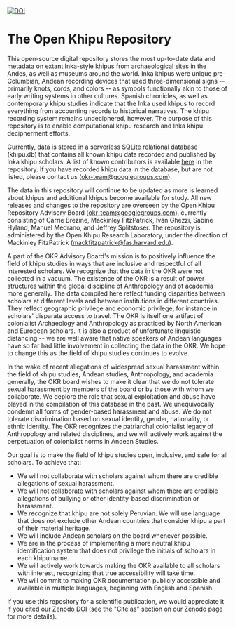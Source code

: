 [![DOI](https://zenodo.org/badge/296378423.svg)](https://zenodo.org/badge/latestdoi/296378423)

# The Open Khipu Repository

This open-source digital repository stores the most up-to-date data and metadata on extant Inka-style khipus from archaeological sites in the Andes, as well as museums around the world. Inka khipus were unique pre-Columbian, Andean recording devices that used three-dimensional signs -- primarily knots, cords, and colors -- as symbols functionally akin to those of early writing systems in other cultures. Spanish chronicles, as well as contemporary khipu studies indicate that the Inka used khipus to record everything from accounting records to historical narratives. The khipu recording system remains undeciphered, however. The purpose of this repository is to enable computational khipu research and Inka khipu decipherment efforts.

Currently, data is stored in a serverless SQLite relational database (khipu.db) that contains all known khipu data recorded and published by Inka khipu scholars. A list of known contributors is available [here](https://github.com/khipulab/open-khipu-repository/blob/master/contributors) in the repository. If you have recorded khipu data in the database, but are not listed, please contact us (okr-team@googlegroups.com).

The data in this repository will continue to be updated as more is learned about khipus and additional khipus become available for study. All new releases and changes to the repository are overseen by the Open Khipu Repository Advisory Board (okr-team@googlegroups.com), currently consisting of Carrie Brezine, Mackinley FitzPatrick, Iván Ghezzi, Sabine Hyland, Manuel Medrano, and Jeffrey Splitstoser. The repository is administered by the Open Khipu Research Laboratory, under the direction of Mackinley FitzPatrick (mackfitzpatrick@fas.harvard.edu).

A part of the OKR Advisory Board's mission is to positively influence the field of khipu studies in ways that are inclusive and respectful of all interested scholars.  We recognize that the data in the OKR were not collected in a vacuum. The existence of the OKR is a result of power structures within the global discipline of Anthropology and of academia more generally. The data compiled here reflect funding disparities between scholars at different levels and between institutions in different countries. They reflect geographic privilege and economic privilege, for instance in scholars' disparate access to travel. The OKR is itself one artifact of colonialist Archaeology and Anthropology as practiced by North American and European scholars. It is also a product of unfortunate linguistic distancing -- we are well aware that native speakers of Andean languages have so far had little involvement in collecting the data in the OKR. We hope to change this as the field of khipu studies continues to evolve.

In the wake of recent allegations of widespread sexual harassment within the field of khipu studies, Andean studies, Anthropology, and academia generally, the OKR board wishes to make it clear that we do not tolerate sexual harassment by members of the board or by those with whom we collaborate. We deplore the role that sexual exploitation and abuse have played in the compilation of this database in the past. We unequivocally condemn all forms of gender-based harassment and abuse. We do not tolerate discrimination based on sexual identity, gender, nationality, or ethnic identity. The OKR recognizes the patriarchal colonialist legacy of Anthropology and related disciplines, and we will actively work against the perpetuation of colonialist norms in Andean Studies.

Our goal is to make the field of khipu studies open, inclusive, and safe for all scholars. To achieve that:
* We will not collaborate with scholars against whom there are credible allegations of sexual harassment.
* We will not collaborate with scholars against whom there are credible allegations of bullying or other identity-based discrimination or harassment.
* We recognize that khipu are not solely Peruvian. We will use language that does not exclude other Andean countries that consider khipu a part of their material heritage.
* We will include Andean scholars on the board whenever possible.
* We are in the process of implementing a more neutral khipu identification system that does not privilege the initials of scholars in each khipu name.
* We will actively work towards making the OKR available to all scholars with interest, recognizing that true accessibility will take time.
* We will commit to making OKR documentation publicly accessible and available in multiple languages, beginning with English and Spanish.

If you use this repository for a scientific publication, we would appreciate it if you cited our [Zenodo DOI](https://doi.org/10.5281/zenodo.5037551) (see the "Cite as" section on our Zenodo page for more details).
